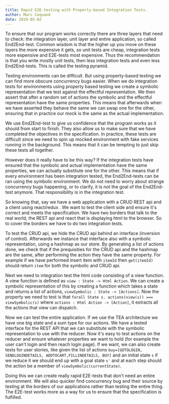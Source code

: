 ```yaml
---
title: Rapid E2E-testing with Property-based Integration Tests.
author: Marc Coquand
date: 2019-05-02
---
```


To ensure that our program works correctly there are three layers that need to
check: the integration layer, unit layer and entire application, so called
End2End-test. Common wisdom is that the higher up you move on these layers the
more expensive it gets, so unit tests are cheap, integration tests more
expensive and E2E-tests most expensive. Thus the recommendation is that you
write mostly unit tests, then less integration tests and even less
End2End-tests. This is called the testing pyramid.

Testing environments can be difficult. But using property-based testing we can
find more obscure concurrency bugs easier. When we do integration tests for
environments using property based testing we create a symbolic representation
that we test against the effectful representation. We then assert that after a
random set of actions the symbolic and the effectful representation have the
same properties. This means that afterwards when we have asserted they behave
the same we can swap one for the other, ensuring that in practice our mock is
the same as the actual implementation.

We use End2End-test to give us confidence that the program works as it should
from start to finish. They also allow us to make sure that we have completed the
objectives in the specification. In practice, these tests are difficult since we
need to spin up mocked environment with fake services running in the background.
This means that it can be tempting to just skip these tests all together.

However does it really have to be this way? If the integration tests have
ensured that the symbolic and actual implementation have the same properties, we
can actually substitute one for the other. This means that if every environment
has been integration tested, the End2End-tests can be ran using the symbolic
environment. We do not need to worry about strange concurrency bugs happening,
or to clarify, it is not the goal of the End2End-test anymore. That
responsibility is in the integration test.

So knowing that, say we have a web application with a CRUD REST api and a client
using react/redux . We want to test the client side and ensure it's correct and
meets the specification. We have two borders that talk to the real world, the
REST api and react that is displaying html to the browser. So to cover the borders we have
to do two integration tests.

To test the CRUD api, we hide the CRUD api behind an interface (inversion of
control). Afterwards we instance that interface also with a symbolic
representation, using a hashmap as our store. By generating a list of actions
done, we check that if the prequisities for the CRUD api and the hashmap are the
same, after performing the action they have the same property. For example if we
have performed insert item with `itemId` then `get(itemId)` should return `item`
for both the symbolic and CRUD api.

Next we need to integration test the html code consisting of a view function. A
view function is defined as `view : State -> Html Action`. We can create a
symbolic representation of this by creating a function which takes a state and
returns a list of actions, `viewSymbolic : State -> [Actions]`. Now the property
we need to test is that `forall State s. actions(view(s)) === viewSymbolic(s)`
where `actions : Html Action -> [Action]`, it extracts all the actions that view
can dispatch.

Now we can test the entire application. If we use the TEA architecture we have
one big state and a sum type for our actions. We have a tested interface for the
REST API that we can substitute with the symbolic representation to use with the
reducer. Now it's easy to test actions on the reducer and ensure whatever
properties we want to hold (for example the user can't login and then reach
login page). If we want, we can also create tests for user stories, like given
the list of actions `buy=[GOTOLOGIN, SENDLOGINDETAILS, ADDTOCART,FILLINDETAILS, BUY]` and an initial state `s` if we reduce it we should end up with a goal
state `s'` and at each step should the action be a member of
`viewSymbolic(currentState)`.

Doing this we can create really rapid E2E-tests that don't need an entire
environment. We will also quicker find concurrency bug and their source by
testing at the borders of our applications rather than testing the entire thing.
The E2E-test works more as a way for us to ensure that the specification is
fulfilled.
